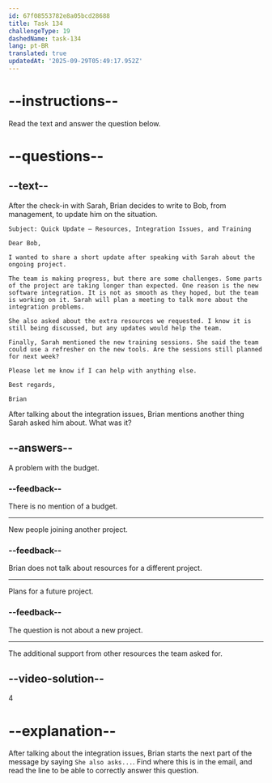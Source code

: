 ```yaml
---
id: 67f08553782e8a05bcd28688
title: Task 134
challengeType: 19
dashedName: task-134
lang: pt-BR
translated: true
updatedAt: '2025-09-29T05:49:17.952Z'
---
```


<!-- READING -->

# --instructions--

Read the text and answer the question below.

# --questions--

## --text--

After the check-in with Sarah, Brian decides to write to Bob, from management, to update him on the situation.

`Subject: Quick Update – Resources, Integration Issues, and Training`

`Dear Bob,`

`I wanted to share a short update after speaking with Sarah about the ongoing project.`

`The team is making progress, but there are some challenges. Some parts of the project are taking longer than expected. One reason is the new software integration. It is not as smooth as they hoped, but the team is working on it. Sarah will plan a meeting to talk more about the integration problems.`

`She also asked about the extra resources we requested. I know it is still being discussed, but any updates would help the team.`

`Finally, Sarah mentioned the new training sessions. She said the team could use a refresher on the new tools. Are the sessions still planned for next week?`

`Please let me know if I can help with anything else.`

`Best regards,`

`Brian`

After talking about the integration issues, Brian mentions another thing Sarah asked him about. What was it?

## --answers--

A problem with the budget.

### --feedback--

There is no mention of a budget.

---

New people joining another project.

### --feedback--

Brian does not talk about resources for a different project.

---

Plans for a future project.

### --feedback--

The question is not about a new project.

---

The additional support from other resources the team asked for.

## --video-solution--

4

# --explanation--

After talking about the integration issues, Brian starts the next part of the message by saying `She also asks...`. Find where this is in the email, and read the line to be able to correctly answer this question.
